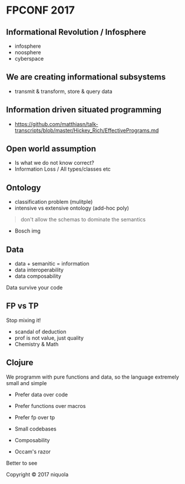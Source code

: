 # FPCONF 2017


## Informational Revolution / Infosphere

* infosphere
* noosphere
* cyberspace

## We are creating informational subsystems

* transmit & transform, store & query data


## Information driven situated programming

* https://github.com/matthiasn/talk-transcripts/blob/master/Hickey_Rich/EffectivePrograms.md


## Open world assumption

* Is what we do not know correct?
* Information Loss / All types/classes etc

## Ontology

* classification problem (mulitple)
* intensive vs extensive ontology (add-hoc poly)

> don't allow the schemas to dominate the semantics

* Bosch img


## Data

* data + semanitic = information
* data interoperability
* data composability

Data survive your code

## FP vs TP

Stop mixing it!

* scandal of deduction
* prof is not value, just quality
* Chemistry & Math


## Clojure

We programm with pure 
functions and data, so the 
language extremely small and simple

* Prefer data over code
* Prefer functions over macros
* Prefer fp over tp

* Small codebases
* Composability
* Occam's razor

Better to see

Copyright © 2017 niquola
